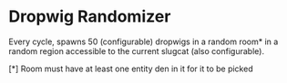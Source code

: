# Dropwig Randomizer
Every cycle, spawns 50 (configurable) dropwigs in a random room* in a random region accessible to the current slugcat (also configurable).

[*] Room must have at least one entity den in it for it to be picked